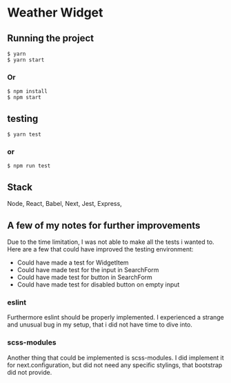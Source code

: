 # Weather Widget


## Running the project
```
$ yarn
$ yarn start
```

### Or
```
$ npm install
$ npm start
```


## testing
```
$ yarn test
```

### or
```
$ npm run test 
```


## Stack
Node,
React,
Babel,
Next,
Jest,
Express,


## A few of my notes for further improvements ##
Due to the time limitation, I was not able to make all the tests i wanted to. Here are a few that could have improved the testing environment:

 - Could have made a test for WidgetItem
 - Could have made test for the input in SearchForm
 - Could have made test for button in SearchForm
 - Could have made test for disabled button on empty input


### eslint
 Furthermore eslint should be properly implemented. I experienced a strange and unusual bug in my setup, that i did not have time to dive into.


### scss-modules
 Another thing that could be implemented is scss-modules. I did implement it for next.configuration, but did not need any specific stylings, that bootstrap did not provide.
